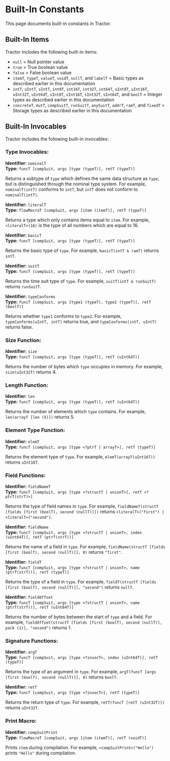 
# Built-In Constants

This page documents built-in constants in Tractor.

## Built-In Items

Tractor includes the following built-in items:

* `null` = Null pointer value
* `true` = True boolean value
* `false` = False boolean value
* `itemT`, `typeT`, `valueT`, `voidT`, `nullT`, and `labelT` = Basic types as described earlier in this documentation
* `intT`, `uIntT`, `sIntT`, `int8T`, `int16T`, `int32T`, `int64T`, `uInt8T`, `uInt16T`, `uInt32T`, `uInt64T`, `sInt8T`, `sInt16T`, `sInt32T`, `sInt64T`, and `boolT` = Integer types as described earlier in this documentation
* `concreteT`, `mutT`, `compSuitT`, `runSuitT`, `anySuitT`, `addrT`, `ramT`, and `fixedT` = Storage types as described earlier in this documentation

## Built-In Invocables

Tractor includes the following built-in invocables:

### Type Invocables:

**Identifier:** `nominalT`  
**Type:** `funcT [compSuit, args [type (typeT)], retT (typeT)]`

Returns a subtype of `type` which defines the same data structure as `type`, but is distinguished through the nominal type system. For example, `nominalT(intT)` conforms to `intT`, but `intT` does not conform to `nominalT(intT)`.

**Identifier:** `literalT`  
**Type:** `flowMacroT [compSuit, args [item (itemT)], retT (typeT)]`

Returns a type which only contains items equal to `item`. For example, `<literalT>(16)` is the type of all numbers which are equal to 16.

**Identifier:** `basicT`  
**Type:** `funcT [compSuit, args [type (typeT)], retT (typeT)]`

Returns the basic type of `type`. For example, `basicT(intT & ramT)` returns `intT`.

**Identifier:** `suitT`  
**Type:** `funcT [compSuit, args [type (typeT)], retT (typeT)]`

Returns the time suit type of `type`. For example, `suitT(intT & runSuitT)` returns `runSuitT`.

**Identifier:** `typeConforms`  
**Type:** `funcT [compSuit, args [type1 (typeT), type2 (typeT)], retT (boolT)]`

Returns whether `type1` conforms to `type2`. For example, `typeConforms(uIntT, intT)` returns true, and `typeConforms(intT, uIntT)` returns false.

### Size Function:

**Identifier:** `size`  
**Type:** `funcT [compSuit, args [type (typeT)], retT (uInt64T)]`

Returns the number of bytes which `type` occupies in memory. For example, `size(uInt32T)` returns 4.

### Length Function:

**Identifier:** `len`  
**Type:** `funcT [compSuit, args [type (typeT)], retT (uInt64T)]`

Returns the number of elements which `type` contains. For example, `len(arrayT [len (5)])` returns 5.

### Element Type Function:

**Identifier:** `elemT`  
**Type:** `funcT [compSuit, args [type <?ptrT | arrayT>], retT (typeT)]`

Returns the element type of `type`. For example, `elemT(arrayT(uInt16T))` returns `uInt16T`.

### Field Functions:

**Identifier:** `fieldNameT`  
**Type:** `funcT [compSuit, args [type <?structT | unionT>], retT <?ptrT(strT)>]`

Returns the type of field names in `type`. For example, `fieldNameT(structT [fields [first (boolT), second (nullT)]])` returns `<literalT>("first") | <literalT>("second")`.

**Identifier:** `fieldName`  
**Type:** `funcT [compSuit, args [type <?structT | unionT>, index (uInt64T)], retT (ptrT(strT))]`

Returns the name of a field in `type`. For example, `fieldName(structT [fields [first (boolT), second (nullT)]], 0)` returns `"first"`.

**Identifier:** `fieldT`  
**Type:** `funcT [compSuit, args [type <?structT | unionT>, name (ptrT(strT))], retT (typeT)]`

Returns the type of a field in `type`. For example, `fieldT(structT [fields [first (boolT), second (nullT)]], "second")` returns `nullT`.

**Identifier:** `fieldOffset`  
**Type:** `funcT [compSuit, args [type <?structT | unionT>, name (ptrT(strT))], retT (uInt64T)]`

Returns the number of bytes between the start of `type` and a field. For example, `fieldOffset(structT [fields [first (boolT), second (nullT)], pack (1)], "second")` returns 1.

### Signature Functions:

**Identifier:** `argT`  
**Type:** `funcT [compSuit, args [type <?invocT>, index (uInt64T)], retT (typeT)]`

Returns the type of an argument in `type`. For example, `argT(funcT [args [first (boolT), second (nullT)]], 0)` returns `boolT`.

**Identifier:** `retT`  
**Type:** `funcT [compSuit, args [type <?invocT>], retT (typeT)]`

Returns the return type of `type`. For example, `retT(funcT [retT (uInt32T)])` returns `uInt32T`.

### Print Macro:

**Identifier:** `compSuitPrint`  
**Type:** `flowMacroT [compSuit, args [item (itemT)], retT (voidT)]`

Prints `item` during compilation. For example, `<compSuitPrint>("Hello")` prints `"Hello"` during compilation.


